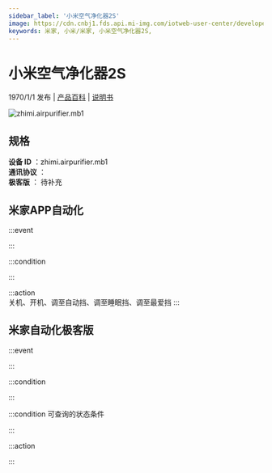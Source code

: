 ```yaml
---
sidebar_label: '小米空气净化器2S'
image: https://cdn.cnbj1.fds.api.mi-img.com/iotweb-user-center/developer_16790691067942KmucetA.png?GalaxyAccessKeyId=AKVGLQWBOVIRQ3XLEW&Expires=9223372036854775807&Signature=fxb5FkqRdDIQ/cl3h9DHdPbu/Kw=
keywords: 米家, 小米/米家, 小米空气净化器2S, 
---
```

# 小米空气净化器2S

1970/1/1 发布 | [产品百科](https://home.mi.com/webapp/content/baike/product/index.html?model=zhimi.airpurifier.mb1/) | [说明书](https://home.mi.com/views/introduction.html?model=zhimi.airpurifier.mb1&region=cn)

![zhimi.airpurifier.mb1](https://cdn.cnbj1.fds.api.mi-img.com/iotweb-user-center/developer_16790691067942KmucetA.png?GalaxyAccessKeyId=AKVGLQWBOVIRQ3XLEW&Expires=9223372036854775807&Signature=fxb5FkqRdDIQ/cl3h9DHdPbu/Kw=)

## 规格  
> 
**设备 ID** ：zhimi.airpurifier.mb1  
**通讯协议** ：  
**极客版**  ： 待补充 


## 米家APP自动化  

:::event  

:::

:::condition  

:::

:::action   
关机、开机、调至自动挡、调至睡眠挡、调至最爱挡
:::

## 米家自动化极客版  

:::event  

:::

:::condition  

:::

:::condition 可查询的状态条件  

:::

:::action  

:::

        
